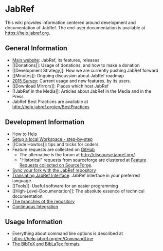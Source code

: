 # JabRef

This wiki provides information centered around development and documentation of JabRef.
The end-user documentation is available at <https://help.jabref.org>.

## General Information

* [Main website](http://www.jabref.org): JabRef, its features, releases
* [[Donations]]: Usage of donations, and how to make a donation
* [[Development Strategy]]: How we are currently pushing JabRef forward
* [[Minutes]]: Ongoing discussion about JabRef roadmap
* [2015 Survey](http://www.jabref.org/surveys/2015/): Current usage and new features, by its users.
* [[Download Mirrors]]: Places which host JabRef
* [[JabRef in the Media]]: Articles about JabRef in the Media and in the Press
* JabRef Best Practices are available at <http://help.jabref.org/en/BestPractices>

## Development Information

* [How to Help](https://help.jabref.org/en/FAQcontributing)
* [Setup a local Workspace - step-by-step](Guidelines-for-setting-up-a-local-workspace)
* [[Code Howtos]]: tips and tricks for coders.
* Feature requests are collected on [GitHub](https://github.com/JabRef/jabref/labels/feature)
  * The alternative is the forum at <http://discourse.jabref.org/>.
  * "Historical" requests from sourceforge are clustered at [Feature Requests collected on SourceForge](FeatureRequests-Sorted).
* [Sync your fork with the JabRef repository](https://help.github.com/articles/syncing-a-fork/)
* [Translating JabRef Interface](https://help.jabref.org/en/TranslatingGUI): JabRef interface in your preferred language.
* [[Tools]]: Useful software for an easier programming
* [[High-Level-Documentation]]: The absolute essence of technical documentation
* [The branches of the repository](Branches)
* [Continuous Integration](CI)

## Usage Information

* Everything about command line options is described at <https://help.jabref.org/en/CommandLine>
* [The BibTeX and BibLaTex formats](BibTeX)

